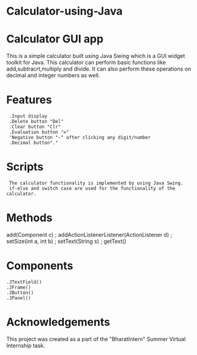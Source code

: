 # Calculator-using-Java
    
   

# Calculator GUI app
   This is a simple calculator built using Java Swing which is a GUI widget toolkit for Java.
   This calculator can perform basic functions like add,subtracrt,multiply and divide.
   It can also perform these operations on decimal and integer numbers as well. 

# Features
     .Input display
     .Delete button "Del"
	 .Clear button "Clr"
	 .Evaluation button "=" 
	 'Negative button "-" after clicking any digit/number
	 .Decimal button"."
	 
# Scripts
     The calculator functionality is implemented by using Java Swing.
	 if-else and switch case are used for the functionality of the calculator.
	 
# Methods
   add(Component c) 
   ; addActionListenerListener(ActionListener d) 
   ; setSize(int a, int b)
   ; setText(String s) 
   ; getText() 
    
# Components
    .JTextField()
	.JFrame() 
	.JButton()
	.JPanel()
	
# Acknowledgements
  This project was created as a part of the "BharatIntern" Summer Virtual Internship task. 
	
